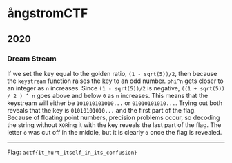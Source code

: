 # ångstromCTF
## 2020
### Dream Stream

If we set the key equal to the golden ratio, `(1 - sqrt(5))/2`, then because the `keystream` function raises
the key to an odd number. `phi^n` gets closer to an integer as `n` increases. Since `(1 - sqrt(5))/2` is negative, 
`((1 + sqrt(5)) / 2 ) ^ n` goes above and below `0` as `n` increases. This means that the keystream will either be 
`101010101010...` or `01010101010...`. Trying out both reveals that the key is `01010101010...` and the first part of the flag.  
Because of floating point numbers, precision problems occur, so decoding the string without `XOR`ing it with the key reveals the 
last part of the flag. The letter `o` was cut off in the middle, but it is clearly `o` once the flag is revealed.

---
Flag: `actf{it_hurt_itself_in_its_confusion}`